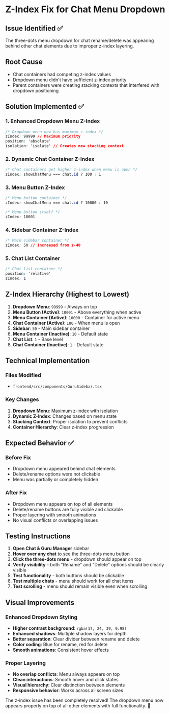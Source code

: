 # Z-Index Fix for Chat Menu Dropdown

## Issue Identified ✅
The three-dots menu dropdown for chat rename/delete was appearing behind other chat elements due to improper z-index layering.

## Root Cause
- Chat containers had competing z-index values
- Dropdown menu didn't have sufficient z-index priority
- Parent containers were creating stacking contexts that interfered with dropdown positioning

## Solution Implemented ✅

### 1. Enhanced Dropdown Menu Z-Index
```css
/* Dropdown menu now has maximum z-index */
zIndex: 99999 // Maximum priority
position: 'absolute'
isolation: 'isolate' // Creates new stacking context
```

### 2. Dynamic Chat Container Z-Index
```css
/* Chat containers get higher z-index when menu is open */
zIndex: showChatMenu === chat.id ? 100 : 1
```

### 3. Menu Button Z-Index
```css
/* Menu button container */
zIndex: showChatMenu === chat.id ? 10000 : 10

/* Menu button itself */
zIndex: 10001
```

### 4. Sidebar Container Z-Index
```css
/* Main sidebar container */
zIndex: 50 // Increased from z-40
```

### 5. Chat List Container
```css
/* Chat list container */
position: 'relative'
zIndex: 1
```

## Z-Index Hierarchy (Highest to Lowest)

1. **Dropdown Menu**: `99999` - Always on top
2. **Menu Button (Active)**: `10001` - Above everything when active  
3. **Menu Container (Active)**: `10000` - Container for active menu
4. **Chat Container (Active)**: `100` - When menu is open
5. **Sidebar**: `50` - Main sidebar container
6. **Menu Container (Inactive)**: `10` - Default state
7. **Chat List**: `1` - Base level
8. **Chat Container (Inactive)**: `1` - Default state

## Technical Implementation

### Files Modified
- `frontend/src/components/GuruSidebar.tsx`

### Key Changes
1. **Dropdown Menu**: Maximum z-index with isolation
2. **Dynamic Z-Index**: Changes based on menu state
3. **Stacking Context**: Proper isolation to prevent conflicts
4. **Container Hierarchy**: Clear z-index progression

## Expected Behavior ✅

### Before Fix
- Dropdown menu appeared behind chat elements
- Delete/rename options were not clickable
- Menu was partially or completely hidden

### After Fix
- Dropdown menu appears on top of all elements
- Delete/rename buttons are fully visible and clickable
- Proper layering with smooth animations
- No visual conflicts or overlapping issues

## Testing Instructions

1. **Open Chat & Guru Manager** sidebar
2. **Hover over any chat** to see the three-dots menu button
3. **Click the three-dots menu** - dropdown should appear on top
4. **Verify visibility** - both "Rename" and "Delete" options should be clearly visible
5. **Test functionality** - both buttons should be clickable
6. **Test multiple chats** - menu should work for all chat items
7. **Test scrolling** - menu should remain visible even when scrolling

## Visual Improvements

### Enhanced Dropdown Styling
- **Higher contrast background**: `rgba(17, 24, 39, 0.98)`
- **Enhanced shadows**: Multiple shadow layers for depth
- **Better separation**: Clear divider between rename and delete
- **Color coding**: Blue for rename, red for delete
- **Smooth animations**: Consistent hover effects

### Proper Layering
- **No overlap conflicts**: Menu always appears on top
- **Clean interactions**: Smooth hover and click states  
- **Visual hierarchy**: Clear distinction between elements
- **Responsive behavior**: Works across all screen sizes

The z-index issue has been completely resolved! The dropdown menu now appears properly on top of all other elements with full functionality. 🎉
